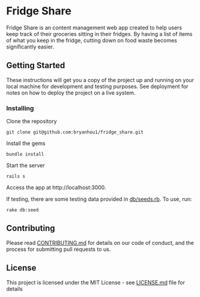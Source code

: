 # Fridge Share

Fridge Share is an content management web app created to help users keep track of their groceries sitting in their fridges. By having a list of items of what you keep in the fridge, cutting down on food waste becomes significantly easier.

## Getting Started

These instructions will get you a copy of the project up and running on your local machine for development and testing purposes. See deployment for notes on how to deploy the project on a live system.

### Installing

Clone the repository

```
git clone git@github.com:bryanhou1/fridge_share.git
```

Install the gems

```
bundle install
```

Start the server

```
rails s
```

Access the app at http://localhost:3000. 

If testing, there are some testing data provided in [db/seeds.rb](CONTRIBUTING.md).
To use, run:
``` 
rake db:seed
```

## Contributing

Please read [CONTRIBUTING.md](CONTRIBUTING.md) for details on our code of conduct, and the process for submitting pull requests to us.

## License

This project is licensed under the MIT License - see [LICENSE.md](LICENSE.md) file for details

